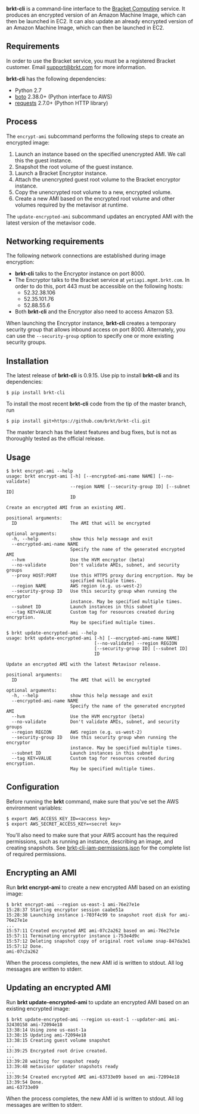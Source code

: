 **brkt-cli** is a command-line interface to the [Bracket Computing](http://www.brkt.com)
service.  It produces an encrypted version of an Amazon Machine Image, which can then be
launched in EC2. It can also update an already encrypted version of an Amazon Machine Image,
which can then be launched in EC2.

## Requirements

In order to use the Bracket service, you must be a
registered Bracket customer.  Email support@brkt.com for
more information.

**brkt-cli** has the following dependencies:
* Python 2.7
* [boto](https://github.com/boto/boto) 2.38.0+ (Python interface to AWS)
* [requests](http://www.python-requests.org/en/latest/) 2.7.0+ (Python HTTP library)

## Process

The `encrypt-ami` subcommand performs the following steps to create an
encrypted image:

1. Launch an instance based on the specified unencrypted AMI.  We call this
the guest instance.
1. Snapshot the root volume of the guest instance.
1. Launch a Bracket Encryptor instance.
1. Attach the unencrypted guest root volume to the Bracket encryptor instance.
1. Copy the unencrypted root volume to a new, encrypted volume.
1. Create a new AMI based on the encrypted root volume and other volumes
required by the metavisor at runtime.

The `update-encrypted-ami` subcommand updates an encrypted AMI with the latest
version of the metavisor code.

## Networking requirements

The following network connections are established during image encryption:

* **brkt-cli** talks to the Encryptor instance on port 8000.
* The Encryptor talks to the Bracket service at `yetiapi.mgmt.brkt.com`.  In
order to do this, port 443 must be accessible on the following hosts:
  * 52.32.38.106
  * 52.35.101.76
  * 52.88.55.6
* Both **brkt-cli** and the Encryptor also need to access Amazon S3.

When launching the Encryptor instance, **brkt-cli** creates a temporary
security group that allows inbound access on port 8000.  Alternately, you can
use the `--security-group` option to specify one or more existing security
groups.

## Installation

The latest release of **brkt-cli** is 0.9.15.  Use pip to install **brkt-cli** and its dependencies:

```
$ pip install brkt-cli
```

To install the most recent **brkt-cli** code from the tip of the master branch, run

```
$ pip install git+https://github.com/brkt/brkt-cli.git
```

The master branch has the latest features and bug fixes, but is not as thoroughly tested as the official release.

## Usage
```
$ brkt encrypt-ami --help
usage: brkt encrypt-ami [-h] [--encrypted-ami-name NAME] [--no-validate]
                        --region NAME [--security-group ID] [--subnet ID]
                        ID

Create an encrypted AMI from an existing AMI.

positional arguments:
  ID                    The AMI that will be encrypted

optional arguments:
  -h, --help            show this help message and exit
  --encrypted-ami-name NAME
                        Specify the name of the generated encrypted AMI
  --hvm                 Use the HVM encryptor (beta)
  --no-validate         Don't validate AMIs, subnet, and security groups
  --proxy HOST:PORT     Use this HTTPS proxy during encryption. May be
                        specified multiple times.
  --region NAME         AWS region (e.g. us-west-2)
  --security-group ID   Use this security group when running the encryptor
                        instance. May be specified multiple times.
  --subnet ID           Launch instances in this subnet
  --tag KEY=VALUE       Custom tag for resources created during encryption.
                        May be specified multiple times.
```
```
$ brkt update-encrypted-ami --help
usage: brkt update-encrypted-ami [-h] [--encrypted-ami-name NAME]
                                 [--no-validate] --region REGION
                                 [--security-group ID] [--subnet ID]
                                 ID

Update an encrypted AMI with the latest Metavisor release.

positional arguments:
  ID                    The AMI that will be encrypted

optional arguments:
  -h, --help            show this help message and exit
  --encrypted-ami-name NAME
                        Specify the name of the generated encrypted AMI
  --hvm                 Use the HVM encryptor (beta)
  --no-validate         Don't validate AMIs, subnet, and security groups
  --region REGION       AWS region (e.g. us-west-2)
  --security-group ID   Use this security group when running the encryptor
                        instance. May be specified multiple times.
  --subnet ID           Launch instances in this subnet
  --tag KEY=VALUE       Custom tag for resources created during encryption.
                        May be specified multiple times.
```

## Configuration

Before running the **brkt** command, make sure that you've set the AWS
environment variables:

```
$ export AWS_ACCESS_KEY_ID=<access key>
$ export AWS_SECRET_ACCESS_KEY=<secret key>
```

You'll also need to make sure that your AWS account has the required
permissions, such as running an instance, describing an image, and
creating snapshots.  See [brkt-cli-iam-permissions.json](https://github.com/brkt/brkt-cli/blob/master/reference_templates/brkt-cli-iam-permissions.json)
for the complete list of required permissions.

## Encrypting an AMI

Run **brkt encrypt-ami** to create a new encrypted AMI based on an existing
image:

```
$ brkt encrypt-ami --region us-east-1 ami-76e27e1e
15:28:37 Starting encryptor session caabe51a
15:28:38 Launching instance i-703f4c99 to snapshot root disk for ami-76e27e1e
...
15:57:11 Created encrypted AMI ami-07c2a262 based on ami-76e27e1e
15:57:11 Terminating encryptor instance i-753e4d9c
15:57:12 Deleting snapshot copy of original root volume snap-847da3e1
15:57:12 Done.
ami-07c2a262
```

When the process completes, the new AMI id is written to stdout.  All log
messages are written to stderr.

## Updating an encrypted AMI

Run **brkt update-encrypted-ami** to update an encrypted AMI based on an existing
encrypted image:

```
$ brkt update-encrypted-ami --region us-east-1 --updater-ami ami-32430158 ami-72094e18
13:38:14 Using zone us-east-1a
13:38:15 Updating ami-72094e18
13:38:15 Creating guest volume snapshot
...
13:39:25 Encrypted root drive created.
...
13:39:28 waiting for snapshot ready
13:39:48 metavisor updater snapshots ready
...
13:39:54 Created encrypted AMI ami-63733e09 based on ami-72094e18
13:39:54 Done.
ami-63733e09
```

When the process completes, the new AMI id is written to stdout.  All log
messages are written to stderr.
